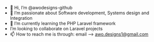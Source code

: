 - 👋 Hi, I’m @awodesigns-github
- 👀 I’m passionate about Software development, Systems design and Integration
- 🌱 I’m currently learning the PHP Laravel framework
- I’m looking to collaborate on Laravel projects
- 📫 How to reach me is through: email --> awo.designs1@gmail.com

<!---
awodesigns-github/awodesigns-github is a ✨ special ✨ repository because its `README.md` (this file) appears on your GitHub profile.
You can click the Preview link to take a look at your changes.
--->
